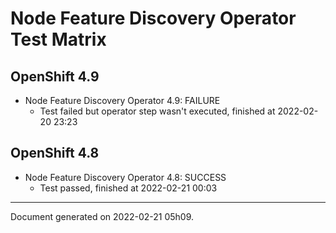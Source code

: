 
Node Feature Discovery Operator Test Matrix
===========================================

OpenShift 4.9
-------------



* Node Feature Discovery Operator 4.9: FAILURE
  - Test failed but operator step wasn't executed, finished at 2022-02-20 23:23

OpenShift 4.8
-------------



* Node Feature Discovery Operator 4.8: SUCCESS
  - Test passed, finished at 2022-02-21 00:03

---
Document generated on 2022-02-21 05h09.
